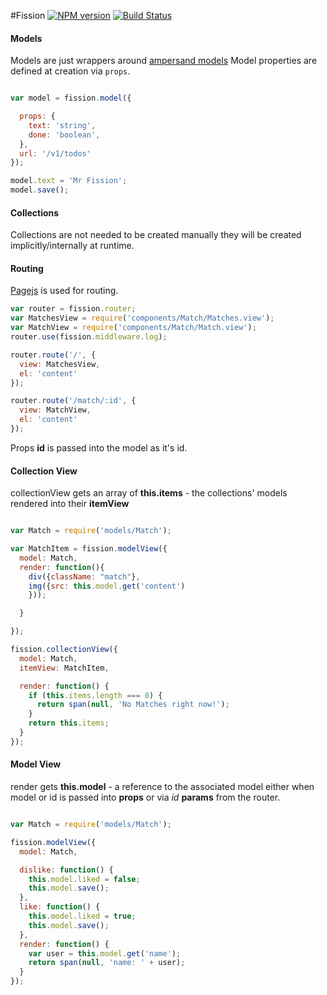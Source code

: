 #Fission [![NPM version][npm-image]][npm-url]  [![Build Status][travis-image]][travis-url]


#### Models

Models are just wrappers around [ampersand models](https://github.com/AmpersandJS/ampersand-model)
Model properties are defined at creation via `props`.

```js

var model = fission.model({

  props: {
    text: 'string',
    done: 'boolean',
  },
  url: '/v1/todos'
});

model.text = 'Mr Fission';
model.save();

```

#### Collections
Collections are not needed to be created manually they will be created implicitly/internally at runtime.

#### Routing

[Pagejs](http://visionmedia.github.io/page.js/) is used for routing.

```js
var router = fission.router;
var MatchesView = require('components/Match/Matches.view');
var MatchView = require('components/Match/Match.view');
router.use(fission.middleware.log);

router.route('/', {
  view: MatchesView,
  el: 'content'
});

router.route('/match/:id', {
  view: MatchView,
  el: 'content'
});

```
Props **id** is passed into the model as it's id.

#### Collection View

collectionView gets an array of **this.items** - the collections' models rendered into their **itemView**

```js

var Match = require('models/Match');

var MatchItem = fission.modelView({
  model: Match,
  render: function(){
    div({className: "match"},
    img({src: this.model.get('content')
    }));

  }

});

fission.collectionView({
  model: Match,
  itemView: MatchItem,

  render: function() {
    if (this.items.length === 0) {
      return span(null, 'No Matches right now!');
    }
    return this.items;
  }
});

```

#### Model View

render gets **this.model** - a reference to the associated model either when model or id is passed into **props** or via *id* **params** from the router.

```js

var Match = require('models/Match');

fission.modelView({
  model: Match,

  dislike: function() {
    this.model.liked = false;
    this.model.save();
  },
  like: function() {
    this.model.liked = true;
    this.model.save();
  },
  render: function() {
    var user = this.model.get('name');
    return span(null, 'name: ' + user);
  }
});

```

[travis-url]: https://travis-ci.org/fissionjs/fission
[travis-image]: https://travis-ci.org/fissionjs/fission.png?branch=master

[npm-url]: https://npmjs.org/package/fission
[npm-image]: http://img.shields.io/npm/v/fission.svg
